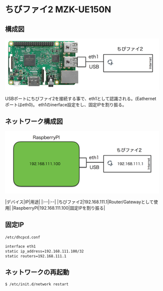 # ちびファイ2 MZK-UE150N

## 構成図

![](/img/dev/pi/chibi001.png)

USBポートにちびファイ2を接続する事で、eth1として認識される。(Eathernetポートはeth0)。
eth1のinerface設定をし、固定IPを割り振る。

## ネットワーク構成図

![](/img/dev/pi/chibinet001.png)

|デバイス|IP|用途|
|:--|:--|
|ちびファイ2|192.168.111.1|Router/Gatewayとして使用|
|RaspberryPI|192.168.111.100|固定IPを割り振る|


## 固定IP

`/etc/dhcpcd.conf`

```
interface eth1
static ip_address=192.168.111.100/32
static routers=192.168.111.1
```

## ネットワークの再起動

```
$ /etc/init.d/network restart
```